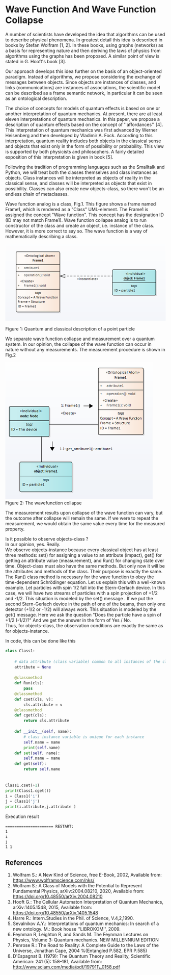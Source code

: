 # Wave Function And Wave Function Collapse
A number of scientists have developed the idea that algorithms can be used to describe physical phenomena. In greatest detail this idea is described in books by Stefan Wolfram [1, 2]. In these books, using graphs (networks) as a basis for representing nature and then deriving the laws of physics from algorithms using the graphs has been proposed. A similar point of view is stated in G. Hooft's book [3].  
  
Our approach develops this idea further on the basis of an object-oriented paradigm. Instead of algorithms, we propose considering the exchange of messages between objects. Since objects are instances of classes, and links (communications) are instances of associations, the scientific model can be described as a frame semantic network, in particular it can be seen as an ontological description.  

The choice of concepts for models of quantum effects is based on one or another interpretation of quantum mechanics. At present, there are at least eleven interpretations of quantum mechanics. In this paper, we propose a description of quantum effects based on the concept of ''affordances'' [4]. This interpretation of quantum mechanics was first advanced by Werner Heisenberg and then developed by Vladimir A. Fock. According to this interpretation, quantum reality includes both objects in the classical sense and objects that exist only in the form of possibility or probability. This view is supported by both physicists and philosophers. A fairly detailed exposition of this interpretation is given in book [5].  

Following the tradition of programming languages such as the Smalltalk and  Python, we will treat both the classes themselves and class instances as objects. Class instances will be interpreted as objects of reality in the classical sense, and classes will be interpreted as objects that exist in possibility. Classes can also create new objects-class, so there won't be an endless chain of metaclasses.  
  
Wave function analog is a class, Fig.1.  This figure shows a frame named Frame1, which is rendered as a "Class" UML-element. The Frame1 is assigned the concept "Wave function". This concept has the designation ID (ID may not match Frame1). Wave function collapse analog is to run constructor of the class and create an object, i.e. instance of the class.  
However, it is more correct to say so. The wave function is a way of mathematically describing a class.   

![Image](colapse1.png)  

Figure 1: Quantum and classical description of a point particle


We separate wave function collapse and measurement over a quantum system. In our opinion, the collapse of the wave function can occur in nature without any measurements.
The measurement procedure is shown in Fig.2  

![Image](colapse2.png)  
Figure 2: The wavefunction collapse  


The measurement results upon collapse of the wave function can vary, but the outcome after collapse will remain the same. If we were to repeat the measurement, we would obtain the same value every time for the measured property.  

Is it possible to observe objects-class ?  
In our opinion, yes. Really.  
We observe objects-instance  because every classical object has at least three methods: set() for assigning a value to an attribute (impact), get() for getting an attribute value (measurement), and Run() for changing state over time.
Object-class must also have the same methods. But only now it will be the attributes and methods of the class. Their purpose is exactly the same. The Ran() class method is necessary for the wave function to obey the time-dependent Schrödinger equation.
Let us explain this with a well-known example. Let particles with spin 1/2 fall into the Stern-Gerlach device. In this case, we will have two streams of particles with a spin projection of +1/2 and -1/2. This situation is modeled by the set() message . If we put the second Stern-Gerlach device in the path of one of the beams, then only one detector (+1/2 or -1/2) will always work. This situation is modeled by the get() message. Here we ask the question "Does the particle have a spin of +1/2 (-1/2)?" And we get the answer in the form of Yes / No.  
Thus, for objects-class, the observation conditions are exactly the same as for objects-instance.  

In code, this can be done like this  
``` python
class Class1:

    # data attribute (class variable) common to all instances of the class
    attribute = None

    @classmethod
    def Run(cls):
        pass
    @classmethod
    def cset(cls, v):
        cls.attribute = v
    @classmethod
    def cget(cls):
        return cls.attribute
    
    def __init__(self, name):
        # class instance variable is unique for each instance
        self.name = name
        print(self.name) 
    def set(self, name):
        self.name = name
    def get(self):
        return self.name
    

Class1.cset(+1)
print(Class1.cget())
i = Class1('i')
j = Class1('j')
print(i.attribute,j.attribute )

```
Execution result  
``` 
===================== RESTART: 
1
i
j
1 1
```  

## References  
1. Wolfram S.: A New Kind of Science, free E-Book, 2002, 
Available from: https://www.wolframscience.com/nks/
2. Wolfram S.: A Class of Models with the Potential to Represent Fundamental Physics, arXiv:2004.08210, 2020, Available from: 
https://doi.org/10.48550/arXiv.2004.08210
3. Hooft G.: The Cellular Automaton Interpretation of Quantum Mechanics, arXiv:1405.1548, 2015, Available from: 
https://doi.org/10.48550/arXiv.1405.1548
4. Harre R.: Intern.Studies in the Phil. of Science, V.4,2,1990.
5. Sevalnikov A.Y.: Interpretations of quantum mechanics: In search of a new ontology. M.: Book house ''LIBROKOM'', 2009.
6. Feynman R, Leighton R, and Sands M. The Feynman Lectures on Physics, Volume 3: Quantum mechanics. NEW MILLENNIUM EDITION
7. Penrose R.: The Road to Reality: A Complete Guide to the Laws of the Universe, 	Jonathan Cape, 2004 %(Entangled P.582, EPR P.585)
8. D'Espagnat B. (1979): The Quantum Theory and Reality, Scientific American: 241 (5): 158–181, Available from: http://www.sciam.com/media/pdf/197911\_0158.pdf

